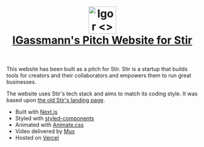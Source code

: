 <h1 align="center">
  <a href="https://igor4stir.com/">
    <img alt="Igor <> Stir" title="Igor <> Stir" src="https://github.com/IGassmann/stir-pitch-website/blob/main/public/favicon/apple-icon-144x144.png" height="72" 
width="72">
    <br>
    IGassmann's Pitch Website for Stir
  </a>
</h1>
<br>

This website has been built as a pitch for Stir. Stir is a startup that builds tools for creators
and their collaborators and empowers them to run great businesses.

The website uses Stir's tech stack and aims to match its coding style. It was based upon [the old
Stir's landing page](https://web.archive.org/web/20210514055850if_/https://usestir.com/).

- Built with [Next.js](https://nextjs.org/)
- Styled with [styled-components](https://styled-components.com/)
- Animated with [Animate.css](https://animate.style/)
- Video delivered by [Mux](https://mux.com/)
- Hosted on [Vercel](https://vercel.com/)
